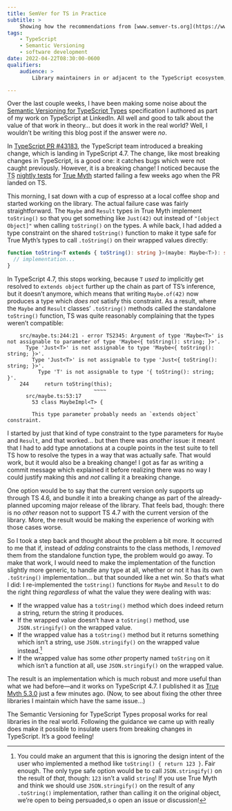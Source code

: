 ```yaml
---
title: SemVer for TS in Practice
subtitle: >
    Showing how the recommendations from [www.semver-ts.org](https://www.semver-ts.org) can actually work in the real world.
tags:
    - TypeScript
    - Semantic Versioning
    - software development
date: 2022-04-22T08:30:00-0600
qualifiers:
    audience: >
        Library maintainers in or adjacent to the TypeScript ecosystem, especially anyone skeptical of the practicality of the [Semantic Versioning for TypeScript Types](https://www.semver-ts.org) proposal.

---
```


Over the last couple weeks, I have been making some noise about the [Semantic Versioning for TypeScript Types](https://www.semver-ts.org) specification I authored as part of my work on TypeScript at LinkedIn. All well and good to talk about the value of that work in theory… but does it work in the real world? Well, I wouldn’t be writing this blog post if the answer were *no*.

In [TypeScript <abbr title="pull request">PR</abbr> #43183](https://github.com/microsoft/TypeScript/pull/43183), the TypeScript team introduced a breaking change, which is landing in TypeScript 4.7. The change, like most breaking changes in TypeScript, is a good one: it catches bugs which were not caught previously. However, it is a breaking change! I noticed because the <abbr title="TypeScript">TS</abbr> [nightly tests](https://github.com/true-myth/true-myth/blob/9d0cc3beb48889626a49e22b4a30af06fd691814/.github/workflows/Nightly.yml) for [True Myth](https://github.com/true-myth/true-myth) started failing a few weeks ago when the <abbr>PR</abbr> landed on <abbr>TS</abbr>.

This morning, I sat down with a cup of espresso at a local coffee shop and started working on the library. The actual failure case was fairly straightforward. The `Maybe` and `Result` types in True Myth implement `toString()` so that you get something like `Just(42)` out instead of `"[object Object]"` when calling `toString()` on the types. A while back, I had added a type constraint on the shared `toString()` function to make it type safe for True Myth’s types to call `.toString()` on their wrapped values directly:

```ts
function toString<T extends { toString(): string }>(maybe: Maybe<T>): string {
  // implementation...
}
```

In TypeScript 4.7, this stops working, because `T` *used to* implicitly get resolved to `extends object` further up the chain as part of <abbr>TS</abbr>’s inference, but it doesn’t anymore, which means that writing `Maybe.of(42)` now produces a type which *does not* satisfy this constraint. As a result, where the `Maybe` and `Result` classes’ `.toString()` methods called the standalone `toString()` function, TS was quite reasonably complaining that the types weren’t compatible:

```
    src/maybe.ts:244:21 - error TS2345: Argument of type 'Maybe<T>' is not assignable to parameter of type 'Maybe<{ toString(): string; }>'.
      Type 'Just<T>' is not assignable to type 'Maybe<{ toString(): string; }>'.
        Type 'Just<T>' is not assignable to type 'Just<{ toString(): string; }>'.
          Type 'T' is not assignable to type '{ toString(): string; }'.
    244     return toString(this);
                            ~~~~
      src/maybe.ts:53:17
        53 class MaybeImpl<T> {
                           ~
        This type parameter probably needs an `extends object` constraint.
```

I started by just that kind of type constraint to the type parameters for `Maybe` and `Result`, and that worked… but then there was *another* issue: it meant that I had to add type annotations at a couple points in the test suite to tell <abbr>TS</abbr> how to resolve the types in a way that was actually safe. That would work, but it would also be a breaking change! I got as far as writing a commit message which explained it before realizing there was no way I could justify making this and *not* calling it a breaking change.

One option would be to say that the current version only supports up through TS 4.6, and bundle it into a breaking change as part of the already-planned upcoming major release of the library. That feels bad, though: there is no *other* reason not to support <abbr>TS</abbr> 4.7 with the current version of the library. More, the result would be making the experience of working with those cases worse.

So I took a step back and thought about the problem a bit more. It occurred to me that if, instead of *adding* constraints to the class methods, I *removed* them from the standalone function type, the problem would go away. To make that work, I would need to make the implementation of the function slightly more generic, to handle any type at all, whether or not it has its own `.toString()` implementation… but that sounded like a net win. So that’s what I did: I re-implemented the `toString()` functions for `Maybe` and `Result` to do the right thing *regardless* of what the value they were dealing with was:

- If the wrapped value has a `toString()` method which does indeed return a string, return the string it produces.
- If the wrapped value doesn’t have a `toString()` method, use `JSON.stringify()` on the wrapped value.
- If the wrapped value has a `toString()` method but it returns something which isn’t a string, use `JSON.stringify()` on the wrapped value instead.[^ignoring-the-user]
- If the wrapped value has some *other* property named `toString` on it which isn’t a function at all, use `JSON.stringify()` on the wrapped value.

The result is an implementation which is much robust and more useful than what we had before—and it works on TypeScript 4.7. I published it as [True Myth 5.3.0](https://github.com/true-myth/true-myth/releases/tag/v5.3.0) just a few minutes ago. (Now, to see about fixing the other three libraries I maintain which have the same issue…)

The Semantic Versioning for TypeScript Types proposal works for real libraries in the real world. Following the guidance we came up with really does make it possible to insulate users from breaking changes in TypeScript. It’s a good feeling!



[^ignoring-the-user]: You could make an argument that this is ignoring the design intent of the user who implemented a method like `toString() { return 123 }`. Fair enough. The only type safe option would be to call `JSON.stringify()` on the result of *that*, though: `123` isn’t a valid `string`! If you use True Myth and think we should use `JSON.stringify()` on the result of any `.toString()` implementation, rather than calling it on the original object, we’re open to being persuaded,s o open an issue or discussion!